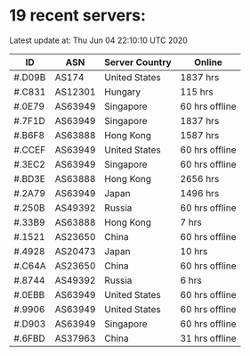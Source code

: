 # 19 recent servers:

Latest update at: Thu Jun 04 22:10:10 UTC 2020

| ID | ASN | Server Country | Online |
| -- | --- | -------------- | ------ |
| #.D09B | AS174 | United States | 1837 hrs |
| #.C831 | AS12301 | Hungary | 115 hrs |
| #.0E79 | AS63949 | Singapore | 60 hrs offline |
| #.7F1D | AS63949 | Singapore | 1837 hrs |
| #.B6F8 | AS63888 | Hong Kong | 1587 hrs |
| #.CCEF | AS63949 | United States | 60 hrs offline |
| #.3EC2 | AS63949 | Singapore | 60 hrs offline |
| #.BD3E | AS63888 | Hong Kong | 2656 hrs |
| #.2A79 | AS63949 | Japan | 1496 hrs |
| #.250B | AS49392 | Russia | 60 hrs offline |
| #.33B9 | AS63888 | Hong Kong | 7 hrs |
| #.1521 | AS23650 | China | 60 hrs offline |
| #.4928 | AS20473 | Japan | 10 hrs |
| #.C64A | AS23650 | China | 60 hrs offline |
| #.8744 | AS49392 | Russia | 6 hrs |
| #.0EBB | AS63949 | United States | 60 hrs offline |
| #.9906 | AS63949 | United States | 60 hrs offline |
| #.D903 | AS63949 | Singapore | 60 hrs offline |
| #.6FBD | AS37963 | China | 31 hrs offline |

